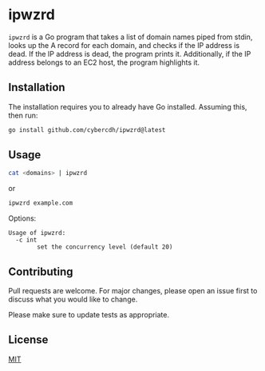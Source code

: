 # ipwzrd

`ipwzrd` is a Go program that takes a list of domain names piped from stdin, looks up the A record for each domain, and checks if the IP address is dead. If the IP address is dead, the program prints it. Additionally, if the IP address belongs to an EC2 host, the program highlights it. 


## Installation

The installation requires you to already have Go installed. Assuming this, then run:

```bash
go install github.com/cybercdh/ipwzrd@latest
```

## Usage

```bash
cat <domains> | ipwzrd
````
or
```bash
ipwzrd example.com
```

Options:
```
Usage of ipwzrd:
  -c int
    	set the concurrency level (default 20)
```

## Contributing

Pull requests are welcome. For major changes, please open an issue first
to discuss what you would like to change.

Please make sure to update tests as appropriate.

## License

[MIT](https://choosealicense.com/licenses/mit/)